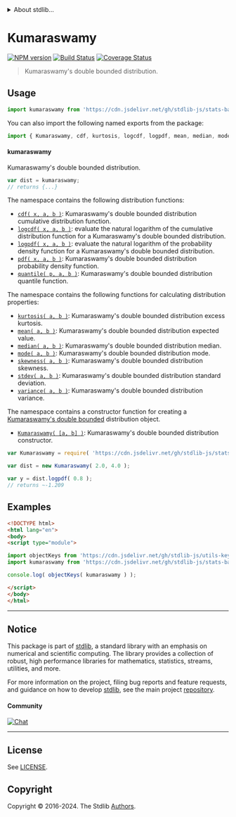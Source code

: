 <!--

@license Apache-2.0

Copyright (c) 2018 The Stdlib Authors.

Licensed under the Apache License, Version 2.0 (the "License");
you may not use this file except in compliance with the License.
You may obtain a copy of the License at

   http://www.apache.org/licenses/LICENSE-2.0

Unless required by applicable law or agreed to in writing, software
distributed under the License is distributed on an "AS IS" BASIS,
WITHOUT WARRANTIES OR CONDITIONS OF ANY KIND, either express or implied.
See the License for the specific language governing permissions and
limitations under the License.

-->


<details>
  <summary>
    About stdlib...
  </summary>
  <p>We believe in a future in which the web is a preferred environment for numerical computation. To help realize this future, we've built stdlib. stdlib is a standard library, with an emphasis on numerical and scientific computation, written in JavaScript (and C) for execution in browsers and in Node.js.</p>
  <p>The library is fully decomposable, being architected in such a way that you can swap out and mix and match APIs and functionality to cater to your exact preferences and use cases.</p>
  <p>When you use stdlib, you can be absolutely certain that you are using the most thorough, rigorous, well-written, studied, documented, tested, measured, and high-quality code out there.</p>
  <p>To join us in bringing numerical computing to the web, get started by checking us out on <a href="https://github.com/stdlib-js/stdlib">GitHub</a>, and please consider <a href="https://opencollective.com/stdlib">financially supporting stdlib</a>. We greatly appreciate your continued support!</p>
</details>

# Kumaraswamy

[![NPM version][npm-image]][npm-url] [![Build Status][test-image]][test-url] [![Coverage Status][coverage-image]][coverage-url] <!-- [![dependencies][dependencies-image]][dependencies-url] -->

> Kumaraswamy's double bounded distribution.



<section class="usage">

## Usage

```javascript
import kumaraswamy from 'https://cdn.jsdelivr.net/gh/stdlib-js/stats-base-dists-kumaraswamy@v0.2.1-esm/index.mjs';
```

You can also import the following named exports from the package:

```javascript
import { Kumaraswamy, cdf, kurtosis, logcdf, logpdf, mean, median, mode, pdf, quantile, skewness, stdev, variance } from 'https://cdn.jsdelivr.net/gh/stdlib-js/stats-base-dists-kumaraswamy@v0.2.1-esm/index.mjs';
```

#### kumaraswamy

Kumaraswamy's double bounded distribution.

```javascript
var dist = kumaraswamy;
// returns {...}
```

The namespace contains the following distribution functions:

<!-- <toc pattern="*+(cdf|pdf|mgf|quantile)*"> -->

<div class="namespace-toc">

-   <span class="signature">[`cdf( x, a, b )`][@stdlib/stats/base/dists/kumaraswamy/cdf]</span><span class="delimiter">: </span><span class="description">Kumaraswamy's double bounded distribution cumulative distribution function.</span>
-   <span class="signature">[`logcdf( x, a, b )`][@stdlib/stats/base/dists/kumaraswamy/logcdf]</span><span class="delimiter">: </span><span class="description">evaluate the natural logarithm of the cumulative distribution function for a Kumaraswamy's double bounded distribution.</span>
-   <span class="signature">[`logpdf( x, a, b )`][@stdlib/stats/base/dists/kumaraswamy/logpdf]</span><span class="delimiter">: </span><span class="description">evaluate the natural logarithm of the probability density function for a Kumaraswamy's double bounded distribution.</span>
-   <span class="signature">[`pdf( x, a, b )`][@stdlib/stats/base/dists/kumaraswamy/pdf]</span><span class="delimiter">: </span><span class="description">Kumaraswamy's double bounded distribution probability density function.</span>
-   <span class="signature">[`quantile( p, a, b )`][@stdlib/stats/base/dists/kumaraswamy/quantile]</span><span class="delimiter">: </span><span class="description">Kumaraswamy's double bounded distribution quantile function.</span>

</div>

<!-- </toc> -->

The namespace contains the following functions for calculating distribution properties:

<!-- <toc pattern="*+(entropy|kurtosis|mean|median|mode|skewness|stdev|variance)*"> -->

<div class="namespace-toc">

-   <span class="signature">[`kurtosis( a, b )`][@stdlib/stats/base/dists/kumaraswamy/kurtosis]</span><span class="delimiter">: </span><span class="description">Kumaraswamy's double bounded distribution excess kurtosis.</span>
-   <span class="signature">[`mean( a, b )`][@stdlib/stats/base/dists/kumaraswamy/mean]</span><span class="delimiter">: </span><span class="description">Kumaraswamy's double bounded distribution expected value.</span>
-   <span class="signature">[`median( a, b )`][@stdlib/stats/base/dists/kumaraswamy/median]</span><span class="delimiter">: </span><span class="description">Kumaraswamy's double bounded distribution median.</span>
-   <span class="signature">[`mode( a, b )`][@stdlib/stats/base/dists/kumaraswamy/mode]</span><span class="delimiter">: </span><span class="description">Kumaraswamy's double bounded distribution mode.</span>
-   <span class="signature">[`skewness( a, b )`][@stdlib/stats/base/dists/kumaraswamy/skewness]</span><span class="delimiter">: </span><span class="description">Kumaraswamy's double bounded distribution skewness.</span>
-   <span class="signature">[`stdev( a, b )`][@stdlib/stats/base/dists/kumaraswamy/stdev]</span><span class="delimiter">: </span><span class="description">Kumaraswamy's double bounded distribution standard deviation.</span>
-   <span class="signature">[`variance( a, b )`][@stdlib/stats/base/dists/kumaraswamy/variance]</span><span class="delimiter">: </span><span class="description">Kumaraswamy's double bounded distribution variance.</span>

</div>

<!-- </toc> -->

The namespace contains a constructor function for creating a [Kumaraswamy's double bounded][kumaraswamy-distribution] distribution object.

<!-- <toc pattern="*ctor*"> -->

<div class="namespace-toc">

-   <span class="signature">[`Kumaraswamy( [a, b] )`][@stdlib/stats/base/dists/kumaraswamy/ctor]</span><span class="delimiter">: </span><span class="description">Kumaraswamy's double bounded distribution constructor.</span>

</div>

<!-- </toc> -->

```javascript
var Kumaraswamy = require( 'https://cdn.jsdelivr.net/gh/stdlib-js/stats-base-dists-kumaraswamy' ).Kumaraswamy;

var dist = new Kumaraswamy( 2.0, 4.0 );

var y = dist.logpdf( 0.8 );
// returns ~-1.209
```

</section>

<!-- /.usage -->

<section class="examples">

## Examples

<!-- TODO: better examples -->

<!-- eslint no-undef: "error" -->

```html
<!DOCTYPE html>
<html lang="en">
<body>
<script type="module">

import objectKeys from 'https://cdn.jsdelivr.net/gh/stdlib-js/utils-keys@esm/index.mjs';
import kumaraswamy from 'https://cdn.jsdelivr.net/gh/stdlib-js/stats-base-dists-kumaraswamy@v0.2.1-esm/index.mjs';

console.log( objectKeys( kumaraswamy ) );

</script>
</body>
</html>
```

</section>

<!-- /.examples -->

<!-- Section for related `stdlib` packages. Do not manually edit this section, as it is automatically populated. -->

<section class="related">

</section>

<!-- /.related -->

<!-- Section for all links. Make sure to keep an empty line after the `section` element and another before the `/section` close. -->


<section class="main-repo" >

* * *

## Notice

This package is part of [stdlib][stdlib], a standard library with an emphasis on numerical and scientific computing. The library provides a collection of robust, high performance libraries for mathematics, statistics, streams, utilities, and more.

For more information on the project, filing bug reports and feature requests, and guidance on how to develop [stdlib][stdlib], see the main project [repository][stdlib].

#### Community

[![Chat][chat-image]][chat-url]

---

## License

See [LICENSE][stdlib-license].


## Copyright

Copyright &copy; 2016-2024. The Stdlib [Authors][stdlib-authors].

</section>

<!-- /.stdlib -->

<!-- Section for all links. Make sure to keep an empty line after the `section` element and another before the `/section` close. -->

<section class="links">

[npm-image]: http://img.shields.io/npm/v/@stdlib/stats-base-dists-kumaraswamy.svg
[npm-url]: https://npmjs.org/package/@stdlib/stats-base-dists-kumaraswamy

[test-image]: https://github.com/stdlib-js/stats-base-dists-kumaraswamy/actions/workflows/test.yml/badge.svg?branch=v0.2.1
[test-url]: https://github.com/stdlib-js/stats-base-dists-kumaraswamy/actions/workflows/test.yml?query=branch:v0.2.1

[coverage-image]: https://img.shields.io/codecov/c/github/stdlib-js/stats-base-dists-kumaraswamy/main.svg
[coverage-url]: https://codecov.io/github/stdlib-js/stats-base-dists-kumaraswamy?branch=main

<!--

[dependencies-image]: https://img.shields.io/david/stdlib-js/stats-base-dists-kumaraswamy.svg
[dependencies-url]: https://david-dm.org/stdlib-js/stats-base-dists-kumaraswamy/main

-->

[chat-image]: https://img.shields.io/gitter/room/stdlib-js/stdlib.svg
[chat-url]: https://app.gitter.im/#/room/#stdlib-js_stdlib:gitter.im

[stdlib]: https://github.com/stdlib-js/stdlib

[stdlib-authors]: https://github.com/stdlib-js/stdlib/graphs/contributors

[umd]: https://github.com/umdjs/umd
[es-module]: https://developer.mozilla.org/en-US/docs/Web/JavaScript/Guide/Modules

[deno-url]: https://github.com/stdlib-js/stats-base-dists-kumaraswamy/tree/deno
[deno-readme]: https://github.com/stdlib-js/stats-base-dists-kumaraswamy/blob/deno/README.md
[umd-url]: https://github.com/stdlib-js/stats-base-dists-kumaraswamy/tree/umd
[umd-readme]: https://github.com/stdlib-js/stats-base-dists-kumaraswamy/blob/umd/README.md
[esm-url]: https://github.com/stdlib-js/stats-base-dists-kumaraswamy/tree/esm
[esm-readme]: https://github.com/stdlib-js/stats-base-dists-kumaraswamy/blob/esm/README.md
[branches-url]: https://github.com/stdlib-js/stats-base-dists-kumaraswamy/blob/main/branches.md

[stdlib-license]: https://raw.githubusercontent.com/stdlib-js/stats-base-dists-kumaraswamy/main/LICENSE

[kumaraswamy-distribution]: https://en.wikipedia.org/wiki/Kumaraswamy_distribution

<!-- <toc-links> -->

[@stdlib/stats/base/dists/kumaraswamy/ctor]: https://github.com/stdlib-js/stats-base-dists-kumaraswamy-ctor/tree/esm

[@stdlib/stats/base/dists/kumaraswamy/kurtosis]: https://github.com/stdlib-js/stats-base-dists-kumaraswamy-kurtosis/tree/esm

[@stdlib/stats/base/dists/kumaraswamy/mean]: https://github.com/stdlib-js/stats-base-dists-kumaraswamy-mean/tree/esm

[@stdlib/stats/base/dists/kumaraswamy/median]: https://github.com/stdlib-js/stats-base-dists-kumaraswamy-median/tree/esm

[@stdlib/stats/base/dists/kumaraswamy/mode]: https://github.com/stdlib-js/stats-base-dists-kumaraswamy-mode/tree/esm

[@stdlib/stats/base/dists/kumaraswamy/skewness]: https://github.com/stdlib-js/stats-base-dists-kumaraswamy-skewness/tree/esm

[@stdlib/stats/base/dists/kumaraswamy/stdev]: https://github.com/stdlib-js/stats-base-dists-kumaraswamy-stdev/tree/esm

[@stdlib/stats/base/dists/kumaraswamy/variance]: https://github.com/stdlib-js/stats-base-dists-kumaraswamy-variance/tree/esm

[@stdlib/stats/base/dists/kumaraswamy/cdf]: https://github.com/stdlib-js/stats-base-dists-kumaraswamy-cdf/tree/esm

[@stdlib/stats/base/dists/kumaraswamy/logcdf]: https://github.com/stdlib-js/stats-base-dists-kumaraswamy-logcdf/tree/esm

[@stdlib/stats/base/dists/kumaraswamy/logpdf]: https://github.com/stdlib-js/stats-base-dists-kumaraswamy-logpdf/tree/esm

[@stdlib/stats/base/dists/kumaraswamy/pdf]: https://github.com/stdlib-js/stats-base-dists-kumaraswamy-pdf/tree/esm

[@stdlib/stats/base/dists/kumaraswamy/quantile]: https://github.com/stdlib-js/stats-base-dists-kumaraswamy-quantile/tree/esm

<!-- </toc-links> -->

</section>

<!-- /.links -->
